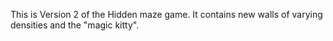 This is Version 2 of the Hidden maze game.  It contains new walls of varying densities and the "magic kitty".

